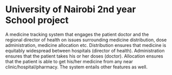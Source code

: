 # University of Nairobi 2nd year School project
 A medicine tracking system that engages the patient doctor and the regional director of health on issues surrounding medicine distribution, dose administration, medicine allocation etc. Distribution ensures that medicine is equitably widespread between hospitals (director of health). Administration ensures that the patient takes his or her doses (doctor). Allocation ensures that the patient is able to get his/her medicine from any near clinic/hospital/pharmacy.
 The system entails other features as well.
